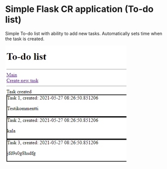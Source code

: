 # Simple Flask CR application (To-do list)

Simple To-do list with ability to add new tasks. Automatically sets time when the task is created.

![alt text](screenshot.png "Screenshot")